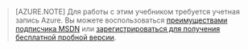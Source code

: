 > [AZURE.NOTE]
> Для работы с этим учебником требуется учетная запись Azure. Вы можете воспользоваться <a href="/pricing/member-offers/msdn-benefits-details/?WT.mc_id=A85619ABF" target="_blank">преимуществами подписчика MSDN</a> или <a href="/pricing/free-trial/?WT.mc_id=A85619ABF" target="_blank">зарегистрироваться для получения бесплатной пробной версии</a>.


<!--HONumber=52--> 

